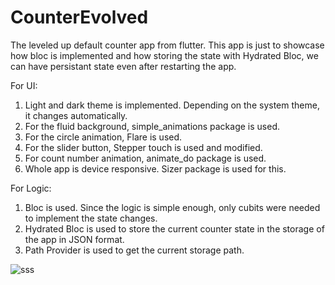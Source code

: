 # CounterEvolved
The leveled up default counter app from flutter. This app is just to showcase how bloc is implemented and how storing the state with Hydrated Bloc, we can have persistant state even after restarting the app.

For UI:
1. Light and dark theme is implemented. Depending on the system theme, it changes automatically.
2. For the fluid background, simple_animations package is used.
3. For the circle animation, Flare is used.
4. For the slider button, Stepper touch is used and modified.
5. For count number animation, animate_do package is used.
6. Whole app is device responsive. Sizer package is used for this.

For Logic:
1. Bloc is used. Since the logic is simple enough, only cubits were needed to implement the state changes.
3. Hydrated Bloc is used to store the current counter state in the storage of the app in JSON format.
4. Path Provider is used to get the current storage path.

![sss](https://github.com/farhan86/farhan86/blob/main/screen-20210408-233829_2.gif)
